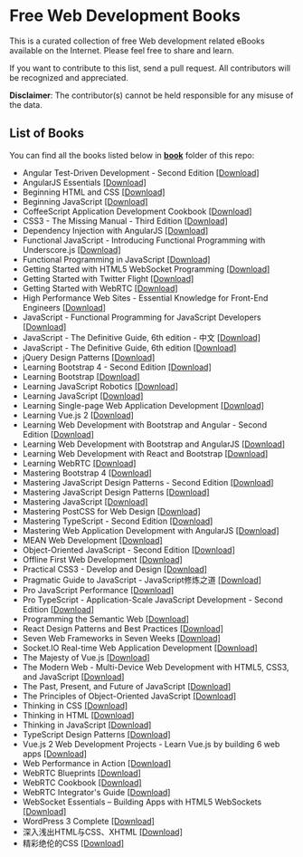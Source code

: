 # Free Web Development Books

This is a curated collection of free Web development related eBooks available on the Internet. Please feel free to share and learn.

If you want to contribute to this list, send a pull request. All contributors will be recognized and appreciated.

**Disclaimer**: The contributor(s) cannot be held responsible for any misuse of the data.

## List of Books

You can find all the books listed below in [**book**](/book) folder of this repo:

* Angular Test-Driven Development - Second Edition [[Download]](/book/Angular%20Test-Driven%20Development%20-%20Second%20Edition.pdf)
* AngularJS Essentials [[Download]](/book/AngularJS%20Essentials.pdf)
* Beginning HTML and CSS [[Download]](/book/Beginning%20HTML%20and%20CSS.pdf)
* Beginning JavaScript [[Download]](/book/Beginning%20JavaScript.pdf)
* CoffeeScript Application Development Cookbook [[Download]](/book/CoffeeScript%20Application%20Development%20Cookbook.pdf)
* CSS3 - The Missing Manual - Third Edition [[Download]](/book/CSS3%20-%20The%20Missing%20Manual%20-%20Third%20Edition.pdf)
* Dependency Injection with AngularJS [[Download]](/book/Dependency%20Injection%20with%20AngularJS.pdf)
* Functional JavaScript - Introducing Functional Programming with Underscore.js [[Download]](/book/Functional%20JavaScript%20-%20Introducing%20Functional%20Programming%20with%20Underscore.js.pdf)
* Functional Programming in JavaScript [[Download]](/book/Functional%20Programming%20in%20JavaScript.pdf)
* Getting Started with HTML5 WebSocket Programming [[Download]](/book/Getting%20Started%20with%20HTML5%20WebSocket%20Programming.pdf)
* Getting Started with Twitter Flight [[Download]](/book/Getting%20Started%20with%20Twitter%20Flight.pdf)
* Getting Started with WebRTC [[Download]](/book/Getting%20Started%20with%20WebRTC.pdf)
* High Performance Web Sites - Essential Knowledge for Front-End Engineers [[Download]](/book/High%20Performance%20Web%20Sites%20-%20Essential%20Knowledge%20for%20Front-End%20Engineers.pdf)
* JavaScript - Functional Programming for JavaScript Developers [[Download]](/book/JavaScript%20-%20Functional%20Programming%20for%20JavaScript%20Developers.pdf)
* JavaScript - The Definitive Guide, 6th edition - 中文 [[Download]](/book/JavaScript%20-%20The%20Definitive%20Guide%2C%206th%20edition%20-%20%E4%B8%AD%E6%96%87.pdf)
* JavaScript - The Definitive Guide, 6th edition [[Download]](/book/JavaScript%20-%20The%20Definitive%20Guide%2C%206th%20edition.pdf)
* jQuery Design Patterns [[Download]](/book/jQuery%20Design%20Patterns.pdf)
* Learning Bootstrap 4 - Second Edition [[Download]](/book/Learning%20Bootstrap%204%20-%20Second%20Edition.pdf)
* Learning Bootstrap [[Download]](/book/Learning%20Bootstrap.pdf)
* Learning JavaScript Robotics [[Download]](/book/Learning%20JavaScript%20Robotics.pdf)
* Learning JavaScript [[Download]](/book/Learning%20JavaScript.pdf)
* Learning Single-page Web Application Development [[Download]](/book/Learning%20Single-page%20Web%20Application%20Development.pdf)
* Learning Vue.js 2 [[Download]](/book/Learning%20Vue.js%202.pdf)
* Learning Web Development with Bootstrap and Angular - Second Edition [[Download]](/book/Learning%20Web%20Development%20with%20Bootstrap%20and%20Angular%20-%20Second%20Edition.pdf)
* Learning Web Development with Bootstrap and AngularJS [[Download]](/book/Learning%20Web%20Development%20with%20Bootstrap%20and%20AngularJS.pdf)
* Learning Web Development with React and Bootstrap [[Download]](/book/Learning%20Web%20Development%20with%20React%20and%20Bootstrap.pdf)
* Learning WebRTC [[Download]](/book/Learning%20WebRTC.pdf)
* Mastering Bootstrap 4 [[Download]](/book/Mastering%20Bootstrap%204.pdf)
* Mastering JavaScript Design Patterns - Second Edition [[Download]](/book/Mastering%20JavaScript%20Design%20Patterns%20-%20Second%20Edition.pdf)
* Mastering JavaScript Design Patterns [[Download]](/book/Mastering%20JavaScript%20Design%20Patterns.pdf)
* Mastering JavaScript [[Download]](/book/Mastering%20JavaScript.pdf)
* Mastering PostCSS for Web Design [[Download]](/book/Mastering%20PostCSS%20for%20Web%20Design.pdf)
* Mastering TypeScript - Second Edition [[Download]](/book/Mastering%20TypeScript%20-%20Second%20Edition.pdf)
* Mastering Web Application Development with AngularJS [[Download]](/book/Mastering%20Web%20Application%20Development%20with%20AngularJS.pdf)
* MEAN Web Development [[Download]](/book/MEAN%20Web%20Development.pdf)
* Object-Oriented JavaScript - Second Edition [[Download]](/book/Object-Oriented%20JavaScript%20-%20Second%20Edition.pdf)
* Offline First Web Development [[Download]](/book/Offline%20First%20Web%20Development.pdf)
* Practical CSS3 - Develop and Design [[Download]](/book/Practical%20CSS3%20-%20Develop%20and%20Design.pdf)
* Pragmatic Guide to JavaScript - JavaScript修炼之道 [[Download]](/book/Pragmatic%20Guide%20to%20JavaScript%20-%20JavaScript%E4%BF%AE%E7%82%BC%E4%B9%8B%E9%81%93.pdf)
* Pro JavaScript Performance [[Download]](/book/Pro%20JavaScript%20Performance.pdf)
* Pro TypeScript - Application-Scale JavaScript Development - Second Edition [[Download]](/book/Pro%20TypeScript%20-%20Application-Scale%20JavaScript%20Development%20-%20Second%20Edition.pdf)
* Programming the Semantic Web [[Download]](/book/Programming%20the%20Semantic%20Web.pdf)
* React Design Patterns and Best Practices [[Download]](/book/React%20Design%20Patterns%20and%20Best%20Practices.pdf)
* Seven Web Frameworks in Seven Weeks [[Download]](/book/Seven%20Web%20Frameworks%20in%20Seven%20Weeks.pdf)
* Socket.IO Real-time Web Application Development [[Download]](/book/Socket.IO%20Real-time%20Web%20Application%20Development.pdf)
* The Majesty of Vue.js [[Download]](/book/The%20Majesty%20of%20Vue.js.pdf)
* The Modern Web - Multi-Device Web Development with HTML5, CSS3, and JavaScript [[Download]](/book/The%20Modern%20Web%20-%20Multi-Device%20Web%20Development%20with%20HTML5%2C%20CSS3%2C%20and%20JavaScript.pdf)
* The Past, Present, and Future of JavaScript [[Download]](/book/The%20Past%2C%20Present%2C%20and%20Future%20of%20JavaScript.pdf)
* The Principles of Object-Oriented JavaScript [[Download]](/book/The%20Principles%20of%20Object-Oriented%20JavaScript.pdf)
* Thinking in CSS [[Download]](/book/Thinking%20in%20CSS.pdf)
* Thinking in HTML [[Download]](/book/Thinking%20in%20HTML.pdf)
* Thinking in JavaScript [[Download]](/book/Thinking%20in%20JavaScript.pdf)
* TypeScript Design Patterns [[Download]](/book/TypeScript%20Design%20Patterns.pdf)
* Vue.js 2 Web Development Projects - Learn Vue.js by building 6 web apps [[Download]](/book/Vue.js%202%20Web%20Development%20Projects%20-%20Learn%20Vue.js%20by%20building%206%20web%20apps.pdf)
* Web Performance in Action [[Download]](/book/Web%20Performance%20in%20Action.mobi)
* WebRTC Blueprints [[Download]](/book/WebRTC%20Blueprints.pdf)
* WebRTC Cookbook [[Download]](/book/WebRTC%20Cookbook.pdf)
* WebRTC Integrator's Guide [[Download]](/book/WebRTC%20Integrator%27s%20Guide.pdf)
* WebSocket Essentials – Building Apps with HTML5 WebSockets [[Download]](/book/WebSocket%20Essentials%20%E2%80%93%20Building%20Apps%20with%20HTML5%20WebSockets.pdf)
* WordPress 3 Complete [[Download]](/book/WordPress%203%20Complete.pdf)
* 深入浅出HTML与CSS、XHTML [[Download]](/book/%E6%B7%B1%E5%85%A5%E6%B5%85%E5%87%BAHTML%E4%B8%8ECSS%E3%80%81XHTML.pdf)
* 精彩绝伦的CSS [[Download]](/book/%E7%B2%BE%E5%BD%A9%E7%BB%9D%E4%BC%A6%E7%9A%84CSS.pdf)

